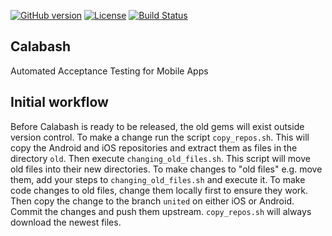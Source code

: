[![GitHub version](https://badge.fury.io/gh/calabash%2Fcalabash.svg)](http://badge.fury.io/gh/calabash%2Fcalabash) [![License](https://go-shields.herokuapp.com/license-Eclipse-blue.png)](http://opensource.org/licenses/EPL-1.0) [![Build Status](https://travis-ci.org/calabash/calabash.svg?branch=develop)](https://travis-ci.org/calabash/calabash-ios)

## Calabash

Automated Acceptance Testing for Mobile Apps

## Initial workflow

Before Calabash is ready to be released, the old gems will exist outside version control. To make a change run the script `copy_repos.sh`. This will copy the Android and iOS repositories and extract them as files in the directory `old`. Then execute `changing_old_files.sh`. This script will move old files into their new directories. To make changes to "old files" e.g. move them, add your steps to `changing_old_files.sh` and execute it. To make code changes to old files, change them locally first to ensure they work. Then copy the change to the branch `united` on either iOS or Android. Commit the changes and push them upstream. `copy_repos.sh` will always download the newest files.
